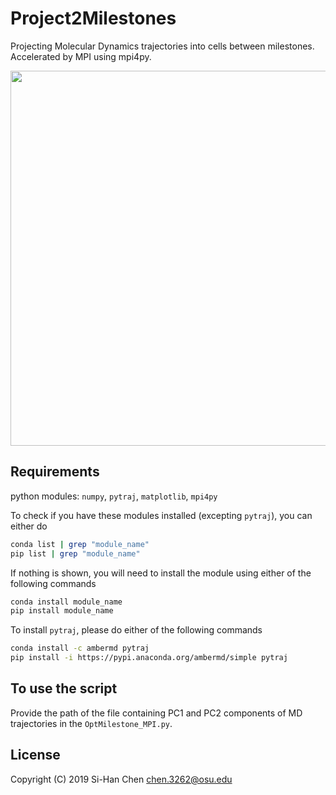 # Project2Milestones
Projecting Molecular Dynamics trajectories into cells between milestones. Accelerated by MPI using mpi4py.

<img src ="https://github.com/chen3262/Project2Milestones/master/demo.png" width="600">

## Requirements
python modules: ```numpy```, ```pytraj```, ```matplotlib```, ```mpi4py```

To check if you have these modules installed (excepting ```pytraj```), you can either do
```bash
conda list | grep "module_name"
pip list | grep "module_name"
```
If nothing is shown, you will need to install the module using either of the following commands
```bash
conda install module_name
pip install module_name
```
To install ```pytraj```, please do either of the following commands
```bash
conda install -c ambermd pytraj
pip install -i https://pypi.anaconda.org/ambermd/simple pytraj
```

## To use the script
Provide the path of the file containing PC1 and PC2 components of MD trajectories in the ```OptMilestone_MPI.py```.

## License

Copyright (C) 2019 Si-Han Chen chen.3262@osu.edu
